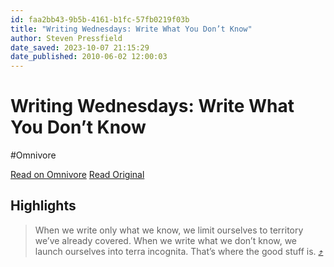 ```yaml
---
id: faa2bb43-9b5b-4161-b1fc-57fb0219f03b
title: "Writing Wednesdays: Write What You Don’t Know"
author: Steven Pressfield
date_saved: 2023-10-07 21:15:29
date_published: 2010-06-02 12:00:03
---
```


# Writing Wednesdays: Write What You Don’t Know
#Omnivore

[Read on Omnivore](https://omnivore.app/me/https-click-convertkit-mail-com-lmunx-7-xn-4-pbmh-0-rpx-4-xi-6-h-18b0cda702a)
[Read Original](https://click.convertkit-mail.com/lmunx7xn4pbmh0rpx4xi6hde0k600/g3hnh5h3zne4kkb3/aHR0cHM6Ly9zdGV2ZW5wcmVzc2ZpZWxkLmNvbS8yMDEwLzA2L3dyaXRpbmctd2VkbmVzZGF5cy02LXdyaXRlLXdoYXQteW91LWRvbnQta293Lw==)

## Highlights

> When we write only what we know, we limit ourselves to territory we’ve already covered. When we write what we don’t know, we launch ourselves into terra incognita. That’s where the good stuff is. [⤴️](https://omnivore.app/me/https-click-convertkit-mail-com-lmunx-7-xn-4-pbmh-0-rpx-4-xi-6-h-18b0cda702a#3d165262-1e2e-4d03-83ec-b61634a372df) 

